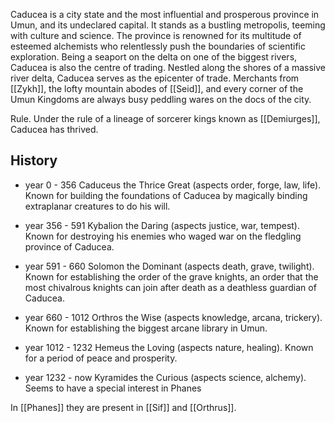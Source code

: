 Caducea is a city state and the most influential and prosperous province in Umun, and its undeclared capital. It stands as a bustling metropolis, teeming with culture and science. The province is renowned for its multitude of esteemed alchemists who relentlessly push the boundaries of scientific exploration. Being a seaport on the delta on one of the biggest rivers, Caducea is also the centre of trading. Nestled along the shores of a massive river delta, Caducea serves as the epicenter of trade. Merchants from [[Zykh]], the lofty mountain abodes of [[Seid]], and every corner of the Umun Kingdoms are always busy peddling wares on the docs of the city.   

Rule. Under the rule of a lineage of sorcerer kings known as [[Demiurges]], Caducea has thrived.
## History

- year 0 - 356 Caduceus the Thrice Great (aspects order, forge, law, life). Known for building the foundations of Caducea by magically binding extraplanar creatures to do his will.
    
- year 356 - 591 Kybalion the Daring (aspects justice, war, tempest). Known for destroying his enemies who waged war on the fledgling province of Caducea.
    
- year 591 - 660 Solomon the Dominant (aspects death, grave, twilight). Known for establishing the order of the grave knights, an order that the most chivalrous knights can join after death as a deathless guardian of Caducea.
    
- year 660 - 1012 Orthros the Wise (aspects knowledge, arcana, trickery). Known for establishing the biggest arcane library in Umun.
    
- year 1012 - 1232 Hemeus the Loving (aspects nature, healing). Known for a period of peace and prosperity.
    
- year 1232 - now Kyramides the Curious (aspects science, alchemy). Seems to have a special interest in Phanes
    

In [[Phanes]] they are present in [[Sif]] and [[Orthrus]].